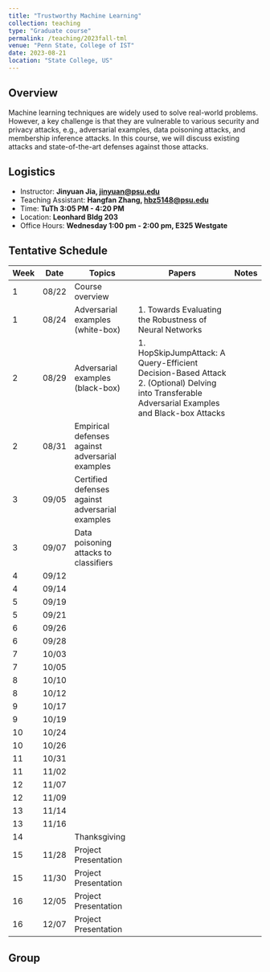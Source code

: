 ```yaml
---
title: "Trustworthy Machine Learning"
collection: teaching
type: "Graduate course"
permalink: /teaching/2023fall-tml
venue: "Penn State, College of IST"
date: 2023-08-21
location: "State College, US"
---
```


## Overview
Machine learning techniques are widely used to solve real-world problems. However, a key challenge is that they are vulnerable to various security and privacy attacks, e.g., adversarial examples, data poisoning attacks, and membership inference attacks. In this course, we will discuss existing attacks and state-of-the-art defenses against those attacks.  

## Logistics

- Instructor: **Jinyuan Jia, jinyuan@psu.edu**
- Teaching Assistant: **Hangfan Zhang, hbz5148@psu.edu** 
- Time: **TuTh 3:05 PM - 4:20 PM**
- Location: **Leonhard Bldg 203**
- Office Hours: **Wednesday  1:00 pm - 2:00 pm, E325 Westgate**


## Tentative Schedule

| Week | Date | Topics | Papers | Notes |
| - | ---- | ------ | ------- | -------- |
| 1 | 08/22 | Course overview |  | |
| 1 | 08/24 |Adversarial examples (white-box)|1. Towards Evaluating the Robustness of Neural Networks <br/> ||
| 2 | 08/29 |Adversarial examples (black-box)|1. HopSkipJumpAttack: A Query-Efficient Decision-Based Attack <br/> 2. (Optional) Delving into Transferable Adversarial Examples and Black-box Attacks  ||
| 2 | 08/31 |Empirical defenses against adversarial examples| ||
| 3 | 09/05 |Certified defenses against adversarial examples| ||
| 3 | 09/07 |Data poisoning attacks to classifiers| ||
| 4 | 09/12 | | ||
| 4 | 09/14 | | ||
| 5 | 09/19 | | ||
| 5 | 09/21 | | ||
| 6 | 09/26 | | ||
| 6 | 09/28 | | ||
| 7 | 10/03 | | ||
| 7 | 10/05 | | ||
| 8 | 10/10 | | ||
| 8 | 10/12 | | ||
| 9 | 10/17 | | ||
| 9 | 10/19 | | ||
| 10 | 10/24 | | ||
| 10 | 10/26 | | ||
| 11 | 10/31 | | ||
| 11 | 11/02 | | ||
| 12 | 11/07 | | ||
| 12 | 11/09 | | ||
| 13 | 11/14 | | ||
| 13 | 11/16 | | ||
| 14 | | Thanksgiving||
| 15 | 11/28 |Project Presentation| ||
| 15 | 11/30 |Project Presentation| ||
| 16 | 12/05 |Project Presentation| ||
| 16 | 12/07 |Project Presentation| ||

## Group


